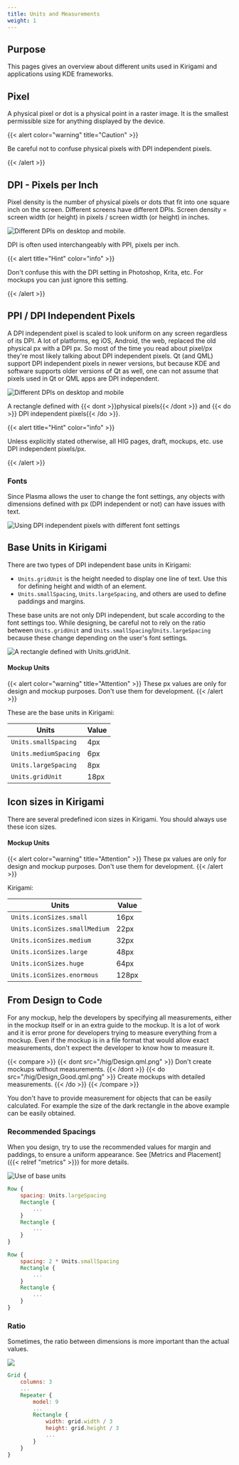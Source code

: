 ```yaml
---
title: Units and Measurements
weight: 1
---
```


Purpose
-------

This pages gives an overview about different units used in Kirigami and
applications using KDE frameworks.

Pixel
-----

A physical pixel or dot is a physical point in a raster image. It is the
smallest permissible size for anything displayed by the device.

{{< alert color="warning" title="Caution" >}} 

Be careful not to confuse physical pixels with DPI independent pixels.

{{< /alert >}}

DPI - Pixels per Inch
---------------------

Pixel density is the number of physical pixels or dots that fit into one
square inch on the screen. Different screens have different DPIs. Screen
density = screen width (or height) in pixels / screen width (or height)
in inches.

![Different DPIs on desktop and mobile.](/hig/Pixel.qml.png)

DPI is often used interchangeably with PPI, pixels per inch.

{{< alert title="Hint" color="info" >}}

Don't confuse this with the DPI setting in Photoshop, Krita, etc. For
mockups you can just ignore this setting.

{{< /alert >}}

PPI / DPI Independent Pixels
----------------------------

A DPI independent pixel is scaled to look uniform on any screen
regardless of its DPI. A lot of platforms, eg iOS, Android, the web,
replaced the old physical px with a DPI px. So most of the time you read
about pixel/px they're most likely talking about DPI independent
pixels. Qt (and QML) support DPI independent pixels in newer versions,
but because KDE and software supports older versions of Qt as well, one
can not assume that pixels used in Qt or QML apps are DPI independent.

![Different DPIs on desktop and mobile](/hig/DPI.qml.png)

A rectangle defined with {{< dont >}}physical pixels{{< /dont >}} and {{< do >}}
DPI independent pixels{{< /do >}}.

{{< alert title="Hint" color="info" >}}

Unless explicitly stated otherwise, all HIG pages, draft, mockups, etc.
use DPI independent pixels/px.

{{< /alert >}}

### Fonts

Since Plasma allows the user to change the font settings, any objects
with dimensions defined with px (DPI independent or not) can have issues
with text.

![Using DPI independent pixels with
different font settings](/hig/Font.qml.png)

Base Units in Kirigami
----------------------

There are two types of DPI independent base units in Kirigami:

-   `Units.gridUnit` is the height needed to display one line of text.
    Use this for defining height and width of an element.
-   `Units.smallSpacing`, `Units.largeSpacing`, and others are used to define
    paddings and margins.

These base units are not only DPI independent, but scale according to
the font settings too. While designing, be careful not to rely on the
ratio between `Units.gridUnit` and
`Units.smallSpacing`/`Units.largeSpacing` because these change depending
on the user's font settings.

![A rectangle defined with Units.gridUnit.](/hig/Units.qml.png)

#### Mockup Units

{{< alert color="warning" title="Attention" >}}
These px values are only for design and mockup purposes. Don't use them
for development.
{{< /alert >}}

These are the base units in Kirigami:

Units                 | Value
----------------------|--------
`Units.smallSpacing`  | 4px
`Units.mediumSpacing` | 6px
`Units.largeSpacing`  | 8px
`Units.gridUnit`      | 18px


Icon sizes in Kirigami
----------------------

There are several predefined icon sizes in Kirigami. You
should always use these icon sizes.

#### Mockup Units

{{< alert color="warning" title="Attention" >}}
These px values are only for design and mockup purposes. Don't use them
for development.
{{< /alert >}}

Kirigami:

Units                          | Value
-------------------------------|--------
`Units.iconSizes.small`        | 16px
`Units.iconSizes.smallMedium`  | 22px
`Units.iconSizes.medium`       | 32px
`Units.iconSizes.large`        | 48px
`Units.iconSizes.huge`         | 64px
`Units.iconSizes.enormous`     | 128px

From Design to Code
-------------------

For any mockup, help the developers by specifying all measurements,
either in the mockup itself or in an extra guide to the mockup. It is a
lot of work and it is error prone for developers trying to measure
everything from a mockup. Even if the mockup is in a file format that
would allow exact measurements, don't expect the developer to know how
to measure it.

{{< compare >}}
{{< dont src="/hig/Design.qml.png" >}}
Don't create mockups without measurements.
{{< /dont >}}
{{< do src="/hig/Design_Good.qml.png" >}}
Create mockups with detailed measurements.
{{< /do >}}
{{< /compare >}}

You don't have to provide measurement for objects that can be easily
calculated. For example the size of the dark rectangle in the above
example can be easily obtained.

### Recommended Spacings

When you design, try to use the recommended values for margin and
paddings, to ensure a uniform appearance. See
[Metrics and Placement]({{< relref "metrics" >}}) for more details.

![Use of base units](/hig/Margin.qml.png)

```qml
Row {
    spacing: Units.largeSpacing
    Rectangle {
        ...
    }
    Rectangle {
        ...
    }
}
```

```qml
Row {
    spacing: 2 * Units.smallSpacing
    Rectangle {
        ...
    }
    Rectangle {
        ...
    }
}
```

### Ratio

Sometimes, the ratio between dimensions is more important than the
actual values.

![](/hig/Ratio.qml.png)

```qml
Grid {
    columns: 3
    ...
    Repeater {
        model: 9
        ...
        Rectangle {
            width: grid.width / 3
            height: grid.height / 3
            ...
        }
    }
}
```
